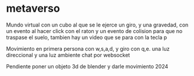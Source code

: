 # metaverso

Mundo virtual con un cubo al que se le ejerce un giro, y una gravedad, con un evento al hacer click con el raton y un evento de colision para que no traspase el suelo,
tambien hay un video que se para con la tecla p

Movimiento en primera persona con w,s,a,d, y giro con q,e. 
una luz direccional y una luz ambiente
 chat por websocket

Pendiente poner un objeto 3d de blender y darle movimiento 2024
